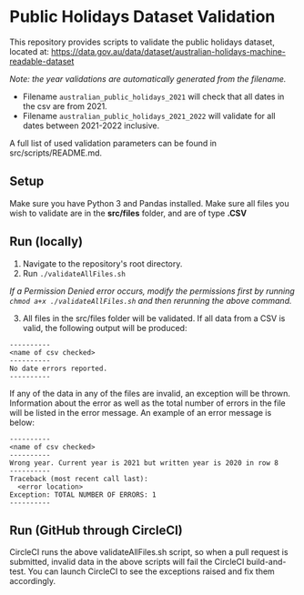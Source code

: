 # Public Holidays Dataset Validation

This repository provides scripts to validate the public holidays dataset, located at: https://data.gov.au/data/dataset/australian-holidays-machine-readable-dataset

_Note: the year validations are automatically generated from the filename._

- Filename `australian_public_holidays_2021` will check that all dates in the csv are from 2021.
- Filename `australian_public_holidays_2021_2022` will validate for all dates between 2021-2022 inclusive.

A full list of used validation parameters can be found in src/scripts/README.md.

## Setup

Make sure you have Python 3 and Pandas installed.
Make sure all files you wish to validate are in the **src/files** folder, and are of type **.CSV**

## Run (locally)

1. Navigate to the repository's root directory.
2. Run `./validateAllFiles.sh`

*If a Permission Denied error occurs, modify the permissions first by running `chmod a+x ./validateAllFiles.sh` and then rerunning the above command.*

3. All files in the src/files folder will be validated. 
If all data from a CSV is valid, the following output will be produced:

``` 
----------
<name of csv checked>
----------
No date errors reported.
----------
```

If any of the data in any of the files are invalid, an exception will be thrown. Information about the error as well as the total number of errors in the file will be listed in the error message. An example of an error message is below:

```
----------
<name of csv checked>
----------
Wrong year. Current year is 2021 but written year is 2020 in row 8
----------
Traceback (most recent call last):
  <error location>
Exception: TOTAL NUMBER OF ERRORS: 1
----------
```

## Run (GitHub through CircleCI)

CircleCI runs the above validateAllFiles.sh script, so when a pull request is submitted, invalid data in the above scripts will fail the CircleCI build-and-test. You can launch CircleCI to see the exceptions raised and fix them accordingly.
